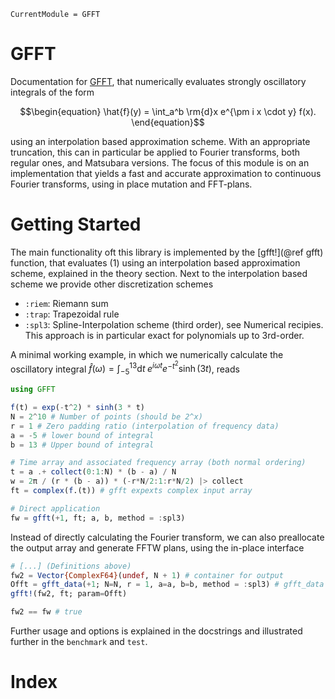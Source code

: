 ```@meta
CurrentModule = GFFT
```

# GFFT

Documentation for [GFFT](https://github.com/lukasgrunwald/GFFT.jl), that numerically evaluates strongly oscillatory integrals of the form
```math
\begin{equation}
\hat{f}(y) = \int_a^b \rm{d}x e^{\pm i x \cdot y} f(x).
\end{equation}
```

using an interpolation based approximation scheme. With an appropriate truncation, this can in particular be applied to Fourier transforms, both regular ones, and Matsubara versions. The focus of this module is on an implementation that yields a fast and accurate approximation to continuous Fourier transforms, using in place mutation and FFT-plans. 

# Getting Started

The main functionality oft this library is implemented by the [gfft!](@ref gfft) function, that evaluates (1) using an interpolation based approximation scheme, explained in the theory section. Next to the interpolation based scheme we provide other discretization schemes 
- `:riem`: Riemann sum
- `:trap`: Trapezoidal rule
- `:spl3`: Spline-Interpolation scheme (third order), see Numerical recipies. This approach is in particular exact for polynomials up to 3rd-order. 

A minimal working example, in which we numerically calculate the oscillatory integral $\hat{f}(\omega) = \int_{-5}^{13} \text{d}t \; e^{i \omega t} e^{-t^2} \sinh(3t)$, reads

```julia
using GFFT

f(t) = exp(-t^2) * sinh(3 * t)
N = 2^10 # Number of points (should be 2^x)
r = 1 # Zero padding ratio (interpolation of frequency data)
a = -5 # lower bound of integral
b = 13 # Upper bound of integral

# Time array and associated frequency array (both normal ordering)
t = a .+ collect(0:1:N) * (b - a) / N
w = 2π / (r * (b - a)) * (-r*N/2:1:r*N/2) |> collect
ft = complex(f.(t)) # gfft expexts complex input array

# Direct application
fw = gfft(+1, ft; a, b, method = :spl3)
```

Instead of directly calculating the Fourier transform, we can also preallocate the output array and generate FFTW plans, using the in-place interface

```julia
# [...] (Definitions above)
fw2 = Vector{ComplexF64}(undef, N + 1) # container for output
Offt = gfft_data(+1; N=N, r = 1, a=a, b=b, method = :spl3) # gfft_data struct, containig FFT plan etc.
gfft!(fw2, ft; param=Offt)

fw2 == fw # true
```

Further usage and options is explained in the docstrings and illustrated further in the `benchmark` and `test`.

# Index
```@index
```
